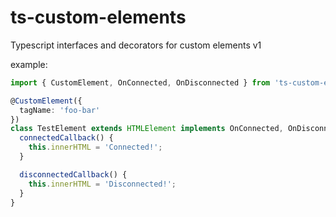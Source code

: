 # ts-custom-elements
Typescript interfaces and decorators for custom elements v1

example:
```ts
import { CustomElement, OnConnected, OnDisconnected } from 'ts-custom-elements';

@CustomElement({
  tagName: 'foo-bar'
})
class TestElement extends HTMLElement implements OnConnected, OnDisconnected {
  connectedCallback() {
    this.innerHTML = 'Connected!';
  }

  disconnectedCallback() {
    this.innerHTML = 'Disconnected!';
  }
}
```
